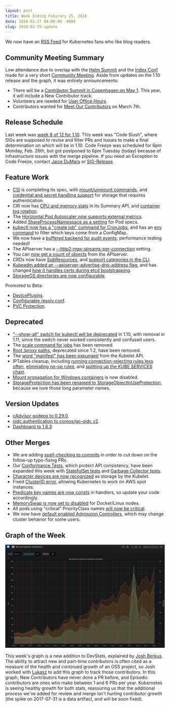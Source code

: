 ```yaml
---
layout: post
title: Week Ending Feburary 25, 2018
date: 2018-02-27 08:00:00 -0000
slug: 2018-02-25-update
---
```


We now have an [RSS Feed](/feed.xml) for Kubernetes fans who like blog readers.

## Community Meeting Summary

Low attendance due to overlap with the [Helm Summit]() and the [Index Conf]() made for a very short [Community Meeting](https://docs.google.com/document/d/1VQDIAB0OqiSjIHI8AWMvSdceWhnz56jNpZrLs6o7NJY/edit#).  Aside from updates on the 1.10 release and the graph, it was entirely announcements:

* There will be a [Contributor Summit in Copenhagen on May 1](https://github.com/kubernetes/community/tree/master/events/2018/05-contributor-summit).  This year, it will include a New Contributor track.
* Volunteers are needed for [User Office Hours](https://github.com/kubernetes/community/blob/master/events/office-hours.md).
* Contributors wanted for [Meet Our Contributors](https://github.com/kubernetes/community/blob/master/mentoring/meet-our-contributors.md) on March 7th.

## Release Schedule

Last week was [week 8 of 12 for 1.10](https://github.com/kubernetes/sig-release/blob/master/releases/release-1.10/release-1.10.md).  This week was "Code Slush", where SIGs are supposed to revise and filter PRs and Issues to make a final determination on which will be in 1.10.  Code Freeze was scheduled for 6pm Monday, Feb. 26th, but got postponed to 6pm Tuesday (today) because of infrastructure issues with the merge pipeline.  If you need an Exception to Code Freeze, contact [Jaice DuMars](mailto:jdumars@gmail.com) or [SIG-Release](https://github.com/kubernetes/sig-release/).

## Feature Work

* [CSI](http://blog.kubernetes.io/2018/01/introducing-container-storage-interface.html) is completing its spec, with [mount/unmount commands](https://github.com/kubernetes/kubernetes/pull/60115), and [credential and secret handling support](https://github.com/kubernetes/kubernetes/pull/60118) for storage that requires authentication.
* CRI now has [CPU and memory stats](https://github.com/kubernetes/kubernetes/pull/60328) in its Summary API, and [container log rotation](https://github.com/kubernetes/kubernetes/pull/59898).
* The [Horizontal Pod Autoscaler now supports external metrics](https://github.com/kubernetes/kubernetes/pull/60096).
* Added [ShareProcessNamespace as a setting](https://github.com/kubernetes/kubernetes/pull/60181) for Pod specs.
* [kubectl now has a "create job" command for CronJobs](https://github.com/kubernetes/kubernetes/pull/60084), and has an [env command](https://github.com/kubernetes/kubernetes/pull/60040) to filter which keys come from a ConfigMap.
* We now have a [buffered backend for audit events](https://github.com/kubernetes/kubernetes/pull/60076); performance testing needed!
* The APIserver has a [--http2-max-streams-per-connection](https://github.com/kubernetes/kubernetes/pull/60054) setting.
* You can [now get a count of objects](https://github.com/kubernetes/kubernetes/pull/59757) from the APIserver.
* CRDs now have [SubResources](https://github.com/kubernetes/kubernetes/pull/55168), and [support categories in the CLI](https://github.com/kubernetes/kubernetes/pull/59561).
* [Kubeadm added an --apiserver-advertise-dns-address flag](https://github.com/kubernetes/kubernetes/pull/59288), and has changed [how it handles certs during etcd bootstrapping](https://github.com/kubernetes/kubernetes/pull/57415).
* [StorageOS directories are now configurable](https://github.com/kubernetes/kubernetes/pull/58816).


Promoted to Beta:

* [DevicePlugins](https://github.com/kubernetes/kubernetes/pull/60170).
* [Configurable resolv.conf](https://github.com/kubernetes/kubernetes/pull/59771).
* [PVC Protection](https://github.com/kubernetes/kubernetes/pull/59052).

## Deprecated

* ["--show-all" switch for kubectl will be deprecated](https://github.com/kubernetes/kubernetes/pull/60210) in 1.10, with removal in 1.11, since the switch never worked consistently and confused users.
* The [scale command for jobs](https://github.com/kubernetes/kubernetes/pull/60139) has been removed.
* [Root /proxy paths](https://github.com/kubernetes/kubernetes/pull/59884), deprecated since 1.2, have been removed.
* The [word "manifest" has been expunged](https://github.com/kubernetes/kubernetes/pull/60314) from the Kubelet API.
* IPTables cleanup, including [running connection-rejecting rules less often](https://github.com/kubernetes/kubernetes/pull/60306), [eliminating no-op rules](https://github.com/kubernetes/kubernetes/pull/57461), and [splitting up the KUBE SERVICES chain](https://github.com/kubernetes/kubernetes/pull/56164).
* [Mount propagation for Windows containers](https://github.com/kubernetes/kubernetes/pull/60275) is now disabled.
* [StorageProtection has been renamed to StorageObjectInUseProtection](https://github.com/kubernetes/kubernetes/pull/59901), because we love those long parameter names.

## Version Updates

* [cAdvisor godeps to 0.29.0](https://github.com/kubernetes/kubernetes/pull/60106).
* [oidc authentication to coreos/go-oidc v2](https://github.com/kubernetes/kubernetes/pull/58544).
* [Dashboard to 1.8.3](https://github.com/kubernetes/kubernetes/pull/57326).

## Other Merges

* We are adding [spell-checking to commits](https://github.com/kubernetes/kubernetes/pull/59463) in order to cut down on the follow-up typo-fixing PRs.
* Our [Conformance Tests](https://github.com/cncf/k8s-conformance), which protect API consistency, have been expanded this week with [StatefulSet tests](https://github.com/kubernetes/kubernetes/pull/60336) and [Garbage Collector tests](https://github.com/kubernetes/kubernetes/pull/60116).
* [Character devices are now recognized](https://github.com/kubernetes/kubernetes/pull/60440) as storage by the Kubelet.
* Fixed [ClusterID error](https://github.com/kubernetes/kubernetes/pull/60125), allowing Kubernetes to work on AWS spot instances.
* [Predicate key names are now consts](https://github.com/kubernetes/kubernetes/pull/59952) in handlers, so update your code accordingly.
* [MemorySwap is now set to disabled](https://github.com/kubernetes/kubernetes/pull/59404) for Docker/Linux nodes.
* All pods using "critical" PriorityClass names [will now be critical](https://github.com/kubernetes/kubernetes/pull/58835).
* We now have [default enabled Admission Controllers](https://github.com/kubernetes/kubernetes/pull/58684), which may change cluster behavior for some users.

## Graph of the Week

![new contributors graph](/2018/images/new_contributors.png)

This week's graph is a new addition to DevStats, explained by [Josh Berkus](https://github.com/jberkus).  The ability to attract new and part-time contributors is often cited as a measure of the health and continued growth of an OSS project, so Josh worked with [Lukasz]() to add this graph to track those contributors.  In this graph, New Contributors have never done a PR before, and Episodic contributors are ones who make between 1 and 6 PRs per year.  Kubernetes is seeing healthy growth for both stats, reassuring us that the additional process we've added for review and merge isn't hurting contributor growth (the spike on 2017-07-31 is a data artifact, and will be soon fixed).
